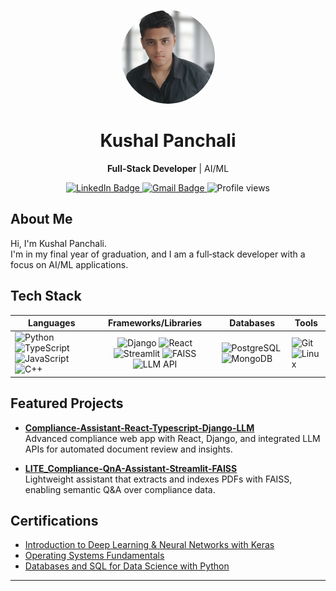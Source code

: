 <p align="center">
  <img src="Images/Untitled design(6).png" alt="Kushal Panchali" width="150" height="150" style="border-radius:50%;object-fit:cover;">
</p>

<h1 align="center">Kushal Panchali</h1>

<p align="center">
  <strong>Full-Stack Developer</strong> | AI/ML
</p>

<p align="center">
  <a href="https://www.linkedin.com/in/kushalpanchali" target="_blank">
    <img src="https://img.shields.io/badge/LinkedIn-0A66C2?style=for-the-badge&logo=linkedin&logoColor=white" alt="LinkedIn Badge"/>
  </a>
  <a href="mailto:kushalpanchali0522@gmail.com" target="_blank">
    <img src="https://img.shields.io/badge/Gmail-D14836?style=for-the-badge&logo=gmail&logoColor=white" alt="Gmail Badge"/>
  </a>
  <img src="https://komarev.com/ghpvc/?username=Kushal2205a&style=for-the-badge" alt="Profile views"/>
</p>



## About Me

Hi, I'm Kushal Panchali.  
I'm in my final year of graduation, and I am a full‑stack developer with a focus on AI/ML applications.



## Tech Stack

| Languages | Frameworks/Libraries | Databases | Tools |
|-----------|:--------------------:|-----------|-------|
| ![Python](https://img.shields.io/badge/Python-3776AB?style=flat-square&logo=python&logoColor=white) ![TypeScript](https://img.shields.io/badge/TypeScript-007ACC?style=flat-square&logo=typescript&logoColor=white) ![JavaScript](https://img.shields.io/badge/JavaScript-F7DF1E?style=flat-square&logo=javascript&logoColor=black) ![C++](https://img.shields.io/badge/C++-00599C?style=flat-square&logo=cplusplus&logoColor=white) | ![Django](https://img.shields.io/badge/Django-092E20?style=flat-square&logo=django&logoColor=white) ![React](https://img.shields.io/badge/React-20232A?style=flat-square&logo=react&logoColor=61DAFB) ![Streamlit](https://img.shields.io/badge/Streamlit-FF4B4B?style=flat-square&logo=streamlit&logoColor=white) ![FAISS](https://img.shields.io/badge/FAISS-2E86C1?style=flat-square&logo=ai&logoColor=white) ![LLM API](https://img.shields.io/badge/LLM_API-4B8BBE?style=flat-square&logo=cloud&logoColor=white) | ![PostgreSQL](https://img.shields.io/badge/PostgreSQL-336791?style=flat-square&logo=postgresql&logoColor=white) ![MongoDB](https://img.shields.io/badge/MongoDB-47A248?style=flat-square&logo=mongodb&logoColor=white) | ![Git](https://img.shields.io/badge/Git-F05032?style=flat-square&logo=git&logoColor=white) ![Linux](https://img.shields.io/badge/Linux-FCC624?style=flat-square&logo=linux&logoColor=black) |


## Featured Projects

- **[Compliance-Assistant-React-Typescript-Django-LLM](https://github.com/Kushal2205a/Compliance-Assistant-React-Typescript-Django-Mistral)**  
  Advanced compliance web app with React, Django, and integrated LLM APIs for automated document review and insights.

- **[LITE_Compliance-QnA-Assistant-Streamlit-FAISS](https://github.com/Kushal2205a/LITE_Compliance-QnA-Assistant-Streamlit-FAISS)**  
  Lightweight assistant that extracts and indexes PDFs with FAISS, enabling semantic Q&A over compliance data.



## Certifications

- [Introduction to Deep Learning & Neural Networks with Keras](https://coursera.org/share/ebc0fbdf3e33b36f79f223222d09148b)
- [Operating Systems Fundamentals](https://coursera.org/share/95dbcf3cfa726a538b8debf1b0d2601a)
- [Databases and SQL for Data Science with Python](https://coursera.org/share/e59acb801c62c5ef092e9e0d379b9683)

---

